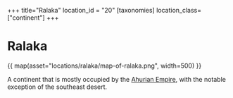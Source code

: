 +++
title="Ralaka"
location_id = "20"
[taxonomies]
location_class=["continent"]
+++

# Ralaka

{{ map(asset="locations/ralaka/map-of-ralaka.png", width=500) }}

A continent that is mostly occupied by the 
[Ahurian Empire](countries/ahuria.md), with the notable exception of the
southeast desert.


[ralaka]: ../assets/maps/map-of-ralaka.png
[ralaka-link]: /assets/maps/map-of-ralaka.png